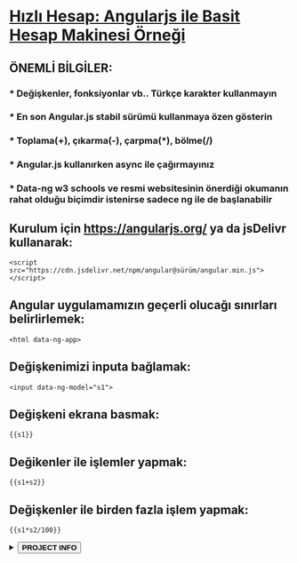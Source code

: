 # <a href="/docs" target="_blank">Hızlı Hesap: Angularjs ile Basit Hesap Makinesi Örneği</a>
## ÖNEMLİ BİLGİLER:
  ### * Değişkenler, fonksiyonlar vb.. Türkçe karakter kullanmayın
### * En son Angular.js stabil sürümü kullanmaya özen gösterin
### * Toplama(+), çıkarma(-), çarpma(*), bölme(/)
### * Angular.js kullanırken async ile çağırmayınız
### * Data-ng w3 schools ve resmi websitesinin önerdiği okumanın rahat olduğu biçimdir istenirse sadece ng ile de başlanabilir
## Kurulum için https://angularjs.org/ ya da jsDelivr kullanarak:
```
<script src="https://cdn.jsdelivr.net/npm/angular@sürüm/angular.min.js"></script>
```
   ## Angular uygulamamızın geçerli olucağı sınırları belirlirlemek:
  ```
  <html data-ng-app>
```
## Değişkenimizi inputa bağlamak:
```
<input data-ng-model="s1">
```
## Değişkeni ekrana basmak:
```
{{s1}}
```
## Değikenler ile işlemler yapmak:
```
{{s1+s2}}
```
## Değişkenler ile birden fazla işlem yapmak:
```
{{s1*s2/100}}
```
<p>
  <details>
  <summary><button><strong>PROJECT INFO</strong></button></summary>
<p>
  <br>
  EXAMPLE FILE: <strong><a href="https://github.com/wstatic/hizli_hesap/blob/master/docs/index.html" target="_blank">https://github.com/wstatic/hizli_hesap/blob/master/docs/index.html</a></strong>
  <br>
  <br>
PROJECT WEB ADDRESS: <strong><a href="https://wstatic.github.io/hizli_hesap/" target="_blank">https://wstatic.github.io/hizli_hesap/</a></strong>
<br>
  <br>
PROJECT: <strong><a href="https://github.com/wstatic/hizli_hesap/" target="_blank">https://github.com/wstatic/hizli_hesap/</a></strong>
<br>
  <br>
  LICENSE NAME: <strong>MIT</strong>
<br>
  <br>
LICENSE: <strong><a href="https://github.com/wstatic/hizli_hesap/blob/master/LICENSE" target="_blank"> https://github.com/wstatic/hizli_hesap/blob/master/LICENSE</a></strong>
  <br>
  <br>
  SITE MAP: <strong><a href="https://github.com/wstatic/hizli_hesap/blob/master/docs/sitemap.xml" target="_blank">https://github.com/wstatic/hizli_hesap/blob/master/docs/sitemap.xml</a></strong>
    <br>
    <br>
    README.md FILE: <strong><a href="https://github.com/wstatic/hizli_hesap/blob/master/README.md" target="_blank">https://github.com/wstatic/hizli_hesap/blob/master/README.md</a></strong>
    <br>
    <br>
    GOOGLE SEARCH CONSOLE VERIFYCATION FILE: <strong><a href="https://github.com/wstatic/hizli_hesap/blob/master/docs/google58ad963d949de1cb.html" target="_blank">https://github.com/wstatic/hizli_hesap/blob/master/docs/google58ad963d949de1cb.html</a></strong>
</p>
</details>

</p>
